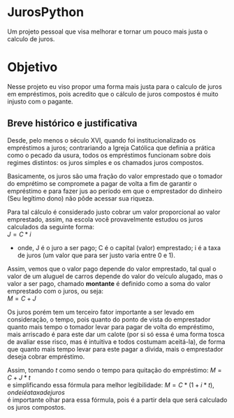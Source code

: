 # JurosPython
Um projeto pessoal que visa melhorar e tornar um pouco mais justa o calculo de juros.

# Objetivo
Nesse projeto eu viso propor uma forma mais justa para o calculo de juros em empréstimos, pois acredito que o cálculo de juros compostos é muito injusto com o pagante.
## Breve histórico e justificativa

Desde, pelo menos o século XVI, quando foi institucionalizado os empréstimos a juros; contrariando a Igreja Católica que definia a prática como o pecado da usura, todos os empréstimos funcionam sobre dois regimes distintos: os juros simples e os chamados juros compostos.

Basicamente, os juros são uma fração do valor emprestado que o tomador do emprétimo se compromete a pagar de volta 
a fim de garantir o empréstimo e para fazer jus ao período em que o emprestador do dinheiro (Seu legítimo dono) não pôde acessar sua 
riqueza.

Para tal cálculo é considerado justo cobrar um valor proporcional ao valor emprestado, assim, na escola você provavelmente estudou os 
juros calculados da seguinte forma:  
$J=C*i$  
- onde,  J é o juro a ser pago;  C é o capital (valor) emprestado;  i é a taxa de juros (um valor que para ser justo varia entre 0 e 1).

Assim, vemos que o valor pago depende do valor emprestado, tal qual o valor de um aluguel de carros depende do valor do veículo alugado, 
mas o valor a ser pago, chamado __montante__ é definido como a soma do valor emprestado com o juros, ou seja:  
$M=C+J$  

Os juros porém tem um terceiro fator importante a ser levado em consideração, o tempo, pois quanto do ponto de vista do emprestador quanto
mais tempo o tomador levar para pagar de volta do empréstimo, mais arriscado é para este dar um calote (por si só essa é uma forma tosca de avaliar esse risco, mas é intuitiva e todos costumam aceitá-la), de forma que quanto mais tempo levar para este pagar a dívida, 
mais o emprestador deseja cobrar empréstimo.

Assim, tomando *t* como sendo o tempo para quitação do empréstimo:
$M=C+J*t$  
e simplificando essa fórmula para melhor legibilidade:
$M=C*(1+i*t), onde i é a taxa de juros$  
é importante olhar para essa fórmula, pois é a partir dela que será calculado os juros compostos.

